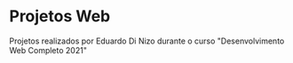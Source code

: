 # Projetos Web
 Projetos realizados por Eduardo Di Nizo durante o curso "Desenvolvimento Web Completo 2021"
